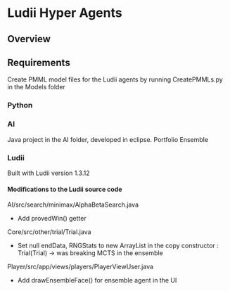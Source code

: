 # Ludii Hyper Agents

## Overview

## Requirements

Create PMML model files for the Ludii agents by running CreatePMMLs.py in the Models folder

### Python

### AI

Java project in the AI folder, developed in eclipse.
Portfolio
Ensemble

### Ludii

Built with Ludii version 1.3.12

#### Modifications to the Ludii source code

AI/src/search/minimax/AlphaBetaSearch.java

- Add provedWin() getter

Core/src/other/trial/Trial.java

- Set null endData, RNGStats to new ArrayList in the copy constructor : Trial(Trial) -> was breaking MCTS in the ensemble

Player/src/app/views/players/PlayerViewUser.java

- Add drawEnsembleFace() for ensemble agent in the UI
